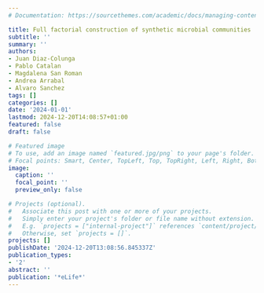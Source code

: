 ```yaml
---
# Documentation: https://sourcethemes.com/academic/docs/managing-content/

title: Full factorial construction of synthetic microbial communities
subtitle: ''
summary: ''
authors:
- Juan Diaz-Colunga
- Pablo Catalan
- Magdalena San Roman
- Andrea Arrabal
- Alvaro Sanchez
tags: []
categories: []
date: '2024-01-01'
lastmod: 2024-12-20T14:08:57+01:00
featured: false
draft: false

# Featured image
# To use, add an image named `featured.jpg/png` to your page's folder.
# Focal points: Smart, Center, TopLeft, Top, TopRight, Left, Right, BottomLeft, Bottom, BottomRight.
image:
  caption: ''
  focal_point: ''
  preview_only: false

# Projects (optional).
#   Associate this post with one or more of your projects.
#   Simply enter your project's folder or file name without extension.
#   E.g. `projects = ["internal-project"]` references `content/project/deep-learning/index.md`.
#   Otherwise, set `projects = []`.
projects: []
publishDate: '2024-12-20T13:08:56.845337Z'
publication_types:
- '2'
abstract: ''
publication: '*eLife*'
---
```

